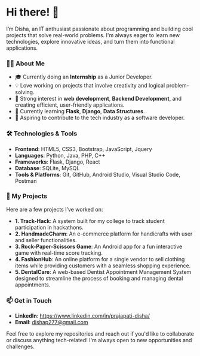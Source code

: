 # Hi there! 👋

I’m Disha, an IT anthusiast passionate about programming and building cool projects that solve real-world problems. I'm always eager to learn new technologies, explore innovative ideas, and turn them into functional applications.

### 👩‍💻 About Me

- 🎓 Currently doing an **Internship** as a Junior Developer.
- 💡 Love working on projects that involve creativity and logical problem-solving.
- 🌟 Strong interest in **web development**, **Backend Development**, and creating efficient, user-friendly applications.
- 🌱 Currently learning **Flask**, **Django**, **Data Structures**.
- 🎯 Aspiring to contribute to the tech industry as a software developer.

### 🛠️ Technologies & Tools

- **Frontend**: HTML5, CSS3, Bootstrap, JavaScript, Jquery
- **Languages**: Python, Java, PHP, C++
- **Frameworks**: Flask, Django, React
- **Database**: SQLite, MySQL
- **Tools & Platforms**: Git, GitHub, Android Studio, Visual Studio Code, Postman

### 🌟 My Projects

Here are a few projects I’ve worked on:

- **1. Track-Hack**: A system built for my college to track student participation in hackathons.
- **2. HandmadeCharm**: An e-commerce platform for handicrafts with user and seller functionalities.
- **3. Rock-Paper-Scissors Game**: An Android app for a fun interactive game with real-time score tracking.
- **4. FashionHub**: An online platform for a single vendor to sell clothing items while providing customers with a seamless shopping experience.
- **5. DentalCare**: A web-based Dentist Appointment Management System designed to streamline the process of booking and managing dental appointments.

### 📫 Get in Touch

- **LinkedIn**: https://www.linkedin.com/in/prajapati-disha/
- **Email**: dishap277@gmail.com

Feel free to explore my repositories and reach out if you'd like to collaborate or discuss anything tech-related! I'm always open to new opportunities and challenges.












